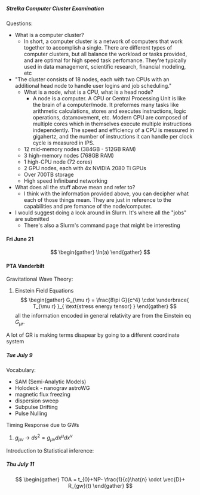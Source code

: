##### Strelka Computer Cluster Examination

Questions:
- What is a computer cluster?
	- In short, a computer cluster is a network of computers that work together to accomplish a single. There are different types of computer clusters, but all balance the workload or tasks provided, and are optimal for high speed task perfomance. They're typically used in data management, scientific research, financial modeling, etc
- "The cluster consists of 18 nodes, each with two CPUs with an additional head node to handle user logins and job scheduling."
	- What is a node, what is a CPU, what is a head node?
		- A node is a computer.  A CPU or Central Processing Unit is like the brain of a computer/mode. It preformes many tasks like arithmetic calculations, stores and executes instructions, logic operations, datamovement, etc. Modern CPU are composed of multiple cores which in themselves execute multiple instructions independently. The speed and efficiency of a CPU is messured in gigahertz, and the number of instructions it can handle per clock cycle is measured in IPS. 
	- 12 mid-memory nodes (384GB - 512GB RAM)
	- 3 high-memory nodes (768GB RAM)
	- 1 high-CPU node (72 cores)
	- 2 GPU nodes, each with 4x NVIDIA 2080 Ti GPUs
	- Over 700TB storage
	- High speed Infiniband networking
- What does all the stuff above mean and refer to?
	- I think with the information provided above, you can decipher what each of those things mean. They are just in reference to the capabilities and pre  fomance of the node/computer. 
- I would suggest doing a look around in Slurm. It's where all the "jobs" are submitted
	- There's also a Slurm's command page that might be interesting


#### Fri June 21

$$
\begin{gather}
\ln(a)
\end{gather}
$$

#### PTA Vanderbilt

Gravitational Wave Theory: 
1. Einstein Field Equations
$$
\begin{gather}
G_{\mu r} = \frac{8\pi G}{c^4} \cdot \underbrace{ T_{\mu r} }_{ \text{stress energy tensor} }
\end{gather}
$$
all the information encoded in general relativity are from the Einstein eq $G_{\mu r}$. 

A lot of GR is making terms disapear by going to a different coordinate system




##### Tue July 9
Vocabulary: 
- SAM (Semi-Analytic Models)
- Holodeck - nanograv astroWG
- magnetic flux freezing
- dispersion sweep
- Subpulse Drifting
- Pulse Nulling

Timing Response due to GWs

1. $g_{\mu \nu}$ $\rightarrow$ $ds^{2} = g_{\mu \nu}dx^\mu dx^\nu$

Introduction to Statistical inference: 
##### Thu July 11

$$
\begin{gather}
TOA = t_{0}+NP- \frac{1}{c}\hat{n} \cdot \vec{D}+ R_{gw}(t)
\end{gather}
$$